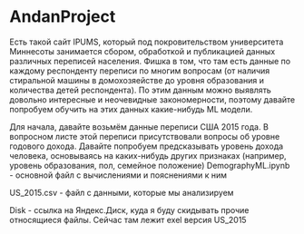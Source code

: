 # AndanProject
Есть такой сайт IPUMS, который под покровительством университета Миннесоты занимается сбором, обработкой и публикацией данных различных переписей населения. Фишка в том, что там есть данные по каждому респонденту переписи по многим вопросам (от наличия стиральной машины в домохозяействе до уровня образования и количества детей респондента). По этим данным можно выявлять довольно интересные и неочевидные закономерности, поэтому давайте попробуем обучить на этих данных какие-нибудь ML модели.

Для начала, давайте возьмём данные переписи США 2015 года. В вопросном листе этой переписи присутствовали вопросы об уровне годового дохода. Давайте попробуем предсказывать уровень дохода человека, основываясь на каких-нибудь других признаках (например, уровень образования, пол, семейное положение)
DemographyML.ipynb - основной файл с вычислениями и пояснениями к ним

US_2015.csv - файл с данными, которые мы анализируем

Disk - ссылка на Яндекс.Диск, куда я буду скидывать прочие относящиеся файлы. Cейчас там лежит exel версия US_2015
